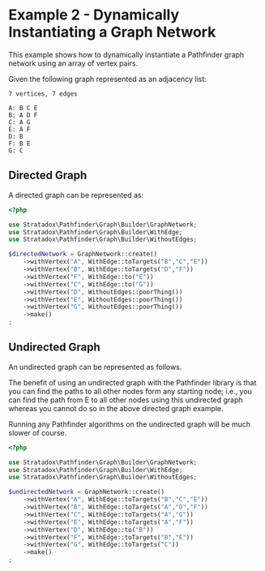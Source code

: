 # Example 2 - Dynamically Instantiating a Graph Network

This example shows how to dynamically instantiate a Pathfinder graph network using an array of vertex pairs.

Given the following graph represented as an adjacency list:

```
7 vertices, 7 edges

A: B C E
B: A D F
C: A G
E: A F
D: B
F: B E
G: C
```

## Directed Graph

A directed graph can be represented as:

```php
<?php

use Stratadox\Pathfinder\Graph\Builder\GraphNetwork;
use Stratadox\Pathfinder\Graph\Builder\WithEdge;
use Stratadox\Pathfinder\Graph\Builder\WithoutEdges;

$directedNetwork = GraphNetwork::create()
    ->withVertex("A", WithEdge::toTargets("B","C","E"))
    ->withVertex("B", WithEdge::toTargets("D","F"))
    ->withVertex("F", WithEdge::to("E"))
    ->withVertex("C", WithEdge::to("G"))
    ->withVertex("D", WithoutEdges::poorThing())
    ->withVertex("E", WithoutEdges::poorThing())
    ->withVertex("G", WithoutEdges::poorThing())
    ->make()
;
```

## Undirected Graph

An undirected graph can be represented as follows. 

The benefit of using an undirected graph with the Pathfinder library is that you can find the paths to all other nodes form any starting node; i.e., you can find the path from E to all other nodes using this undirected graph whereas you cannot do so in the above directed graph example. 

Running any Pathfinder algorithms on the undirected graph will be much slower of course.

```php
<?php

use Stratadox\Pathfinder\Graph\Builder\GraphNetwork;
use Stratadox\Pathfinder\Graph\Builder\WithEdge;
use Stratadox\Pathfinder\Graph\Builder\WithoutEdges;

$undirectedNetwork = GraphNetwork::create()
    ->withVertex("A", WithEdge::toTargets("B","C","E"))
    ->withVertex("B", WithEdge::toTargets("A","D","F"))
    ->withVertex("C", WithEdge::toTargets("A","G"))
    ->withVertex("E", WithEdge::toTargets("A","F"))
    ->withVertex("D", WithEdge::to("B"))
    ->withVertex("F", WithEdge::toTargets("B","E"))
    ->withVertex("G", WithEdge::toTargets("C"))
    ->make()
;
```
